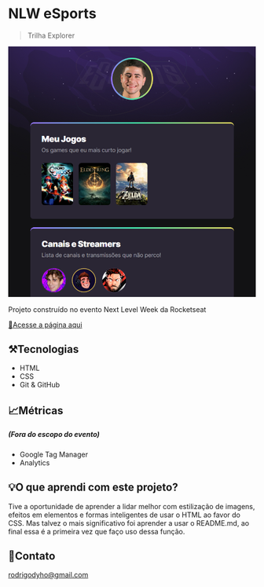 # NLW eSports

> Trilha Explorer

![preview](./.github/preview.png)

Projeto construído no evento Next Level Week da Rocketseat

[🔗Acesse a página aqui](https://rodrigodyho.github.io/NLW-eSports-Explorer/)

## ⚒️Tecnologias

- HTML
- CSS
- Git & GitHub

## 📈Métricas

##### (Fora do escopo do evento)

- Google Tag Manager
- Analytics

## 💡O que aprendi com este projeto?

Tive a oportunidade de aprender a lidar melhor com estilização de imagens, efeitos em elementos e formas inteligentes de usar o HTML ao favor do CSS.
Mas talvez o mais significativo foi aprender a usar o README.md, ao final essa é a primeira vez que faço uso dessa função.

## 📧Contato

rodrigodyho@gmail.com
